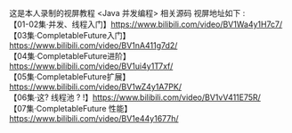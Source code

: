 这是本人录制的视屏教程 <Java 并发编程> 相关源码
视屏地址如下 :
<br>
【01-02集·并发、线程入门】https://www.bilibili.com/video/BV1Wa4y1H7c7/
<br>
【03集·CompletableFuture入门】https://www.bilibili.com/video/BV1nA411g7d2/
<br>
【04集·CompletableFuture进阶】https://www.bilibili.com/video/BV1ui4y1T7xf/
<br>
【05集·CompletableFuture扩展】https://www.bilibili.com/video/BV1wZ4y1A7PK/
<br>
【06集·这? 线程池 ? !】https://www.bilibili.com/video/BV1vV411E75R/
<br>
【07集·CompletableFuture 性能】https://www.bilibili.com/video/BV1e44y1677h/
<br>